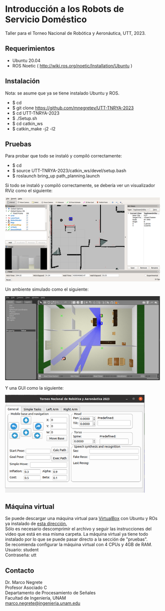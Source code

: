 # Introducción a los Robots de Servicio Doméstico
Taller para el Torneo Nacional de Robótica y Aeronáutica, UTT, 2023.


## Requerimientos

* Ubuntu 20.04
* ROS Noetic ( http://wiki.ros.org/noetic/Installation/Ubuntu )

## Instalación

Nota: se asume que ya se tiene instalado Ubuntu y ROS.

* $ cd
* $ git clone https://github.com/mnegretev/UTT-TNRYA-2023
* $ cd UTT-TNRYA-2023
* $ ./Setup.sh
* $ cd catkin_ws
* $ catkin_make -j2 -l2

## Pruebas

Para probar que todo se instaló y compiló correctamente:

* $ cd 
* $ source UTT-TNRYA-2023/catkin_ws/devel/setup.bash
* $ roslaunch bring_up path_planning.launch

Si todo se instaló y compiló correctamente, se debería ver un visualizador RViz como el siguiente:

<img src="https://github.com/mnegretev/UTT-TNRYA-2023/blob/main/Media/rviz.png" alt="RViz" width="639"/>

Un ambiente simulado como el siguiente:

<img src="https://github.com/mnegretev/UTT-TNRYA-2023/blob/main/Media/gazebo.png" alt="Gazebo" width="631"/>

Y una GUI como la siguiente:

<img src="https://github.com/mnegretev/UTT-TNRYA-2023/blob/main/Media/gui.png" alt="GUI" width="454"/>

## Máquina virtual

Se puede descargar una máquina virtual para [VirtualBox](https://www.virtualbox.org/wiki/Downloads) con Ubuntu y ROs ya instalado de [esta dirección.](https://drive.google.com/drive/folders/1T-gDsEb5Opl4gbx2qPQYEelyPnEe91Yk?usp=share_link) <br>
Sólo es necesario  descomprimir el archivo y seguir las instrucciones del video que está en esa misma carpeta. La máquina virtual ya tiene todo instalado por lo que se puede pasar directo a la sección de "pruebas".<br> 
Se recomienda configurar la máquina virtual con 4 CPUs y 4GB de RAM.<br>
Usuario: student <br>
Contraseña: utt

## Contacto
Dr. Marco Negrete<br>
Profesor Asociado C<br>
Departamento de Procesamiento de Señales<br>
Facultad de Ingeniería, UNAM <br>
marco.negrete@ingenieria.unam.edu<br>
